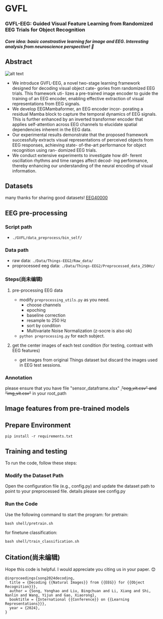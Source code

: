 # GVFL
### GVFL-EEG: Guided Visual Feature Learning from Randomized EEG Trials for Object Recognition

##### Core idea: basic constrastive learning for image and EEG. Interesting analysis from neuroscience perspective! 🤣

## Abstract
![alt text](image-28.png)

- We introduce GVFL-EEG, a novel two-stage learning
framework designed for decoding visual object cate-
gories from randomized EEG trials. This framework uti-
lizes a pre-trained image encoder to guide the training of
an EEG encoder, enabling effective extraction of visual
representations from EEG signals.
- We develop EEGMambaformer, an EEG encoder incor-
porating a residual Mamba block to capture the temporal
dynamics of EEG signals. This is further enhanced by an
inverted transformer encoder that applies self-attention
across EEG channels to elucidate spatial dependencies
inherent in the EEG data.
- Our experimental results demonstrate that the proposed
framework successfully extracts visual representations of
perceived objects from EEG responses, achieving state-
of-the-art performance for object recognition using ran-
domized EEG trials.
- We conduct extensive experiments to investigate how dif-
ferent oscillation rhythms and time ranges affect decod-
ing performance, thereby enhancing our understanding
of the neural encoding of visual information.

## Datasets
many thanks for sharing good datasets!
[EEG40000](https://ieee-dataport.org/open-access/dataset-object-classification-randomized-eeg-trials)


## EEG pre-processing
### Script path
- `./GVFL/data_preprocess/bin_self/`
### Data path 
- raw data: `./Data/Things-EEG2/Raw_data/`
- proprocessed eeg data: `./Data/Things-EEG2/Preprocessed_data_250Hz/`
### Steps(尚未编辑)
1. pre-processing EEG data 
   - modify `preprocessing_utils.py` as you need.
     - choose channels
     - epoching
     - baseline correction
     - resample to 250 Hz
     - sort by condition
     - Multivariate Noise Normalization (z-socre is also ok)
   - `python preprocessing.py` for each subject. 

2. get the center images of each test condition (for testing, contrast with EEG features)
   - get images from original Things dataset but discard the images used in EEG test sessions.


### Annotation
please ensure that you have file "sensor_dataframe.xlsx" ,~~"eeg_vit.csv" and "img_vit.csv"~~ in your root_path
  
## Image features from pre-trained models



## Prepare Environment
~~~
pip install -r requirements.txt
~~~


## Training and testing

To run the code, follow these steps:

### Modify the Dataset Path
Open the configuration file (e.g.,  config.py) and update the dataset path to point to your preprocessed file. details please see config.py


### Run the Code
Use the following command to start the program:
for pretrain:
~~~
bash shell/pretrain.sh
~~~

for finetune classification:
~~~
bash shell/train_classification.sh
~~~





## Citation(尚未编辑)
Hope this code is helpful. I would appreciate you citing us in your paper. 😊
```
@inproceedings{song2024decoding,
  title = {Decoding {{Natural Images}} from {{EEG}} for {{Object Recognition}}},
  author = {Song, Yonghao and Liu, Bingchuan and Li, Xiang and Shi, Nanlin and Wang, Yijun and Gao, Xiaorong},
  booktitle = {International {{Conference}} on {{Learning Representations}}},
  year = {2024},
}
```
<!-- ## Acknowledgement

## References

## License -->